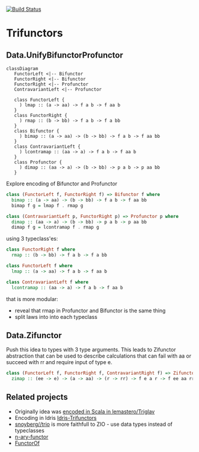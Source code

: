 [![Build Status](https://github.com/lemastero/trifunctors/workflows/Haskell%20CI/badge.svg?branch=master)](https://github.com/lemastero/trifunctors/actions?query=workflow%3A%22Haskell+CI%22+branch%3Amaster)

# Trifunctors

## Data.UnifyBifunctorProfunctor

```mermaid
classDiagram
   FunctorLeft <|-- Bifunctor
   FunctorRight <|-- Bifunctor
   FunctorRight <|-- Profunctor
   ContravariantLeft <|-- Profunctor
   
   class FunctorLeft {
     ) lmap :: (a -> aa) -> f a b -> f aa b
   }
   class FunctorRight {
     ) rmap :: (b -> bb) -> f a b -> f a bb
   }
   class Bifunctor {
     ) bimap :: (a -> aa) -> (b -> bb) -> f a b -> f aa bb
   }
   class ContravariantLeft {
     ) lcontramap :: (aa -> a) -> f a b -> f aa b
   }
   class Profunctor {
     ) dimap :: (aa -> a) -> (b -> bb) -> p a b -> p aa bb
   }
```

Explore encoding of Bifunctor and Profunctor

```Haskell
class (FunctorLeft f, FunctorRight f) => Bifunctor f where
  bimap :: (a -> aa) -> (b -> bb) -> f a b -> f aa bb
  bimap f g = lmap f . rmap g

class (ContravariantLeft p, FunctorRight p) => Profunctor p where
  dimap :: (aa -> a) -> (b -> bb) -> p a b -> p aa bb
  dimap f g = lcontramap f . rmap g
```

using 3 typeclass'es:

```Haskell
class FunctorRight f where
  rmap :: (b -> bb) -> f a b -> f a bb

class FunctorLeft f where
  lmap :: (a -> aa) -> f a b -> f aa b

class ContravariantLeft f where
  lcontramap :: (aa -> a) -> f a b -> f aa b
```

that is more modular:
- reveal that rmap in Profunctor and Bifunctor is the same thing
- split laws into into each typeclass

## Data.Zifunctor

Push this idea to types with 3 type arguments. This leads to Zifunctor abstraction
that can be used to describe calculations that can fail with aa or succeed with rr
and require input of type e.

```Haskell
class (FunctorLeft f, FunctorRight f, ContravariantRight f) => Zifunctor f where
  zimap :: (ee -> e) -> (a -> aa) -> (r -> rr) -> f e a r -> f ee aa rr
```


## Related projects
* Originally idea was [encoded in Scala in lemastero/Triglav](https://github.com/lemastero/Triglav/blob/master/src/main/scala/Triglav/face3/Trifunctor.scala)
* Encoding in Idris [Idris-Trifunctors](https://github.com/lemastero/Idris-Trifunctors)
* [snoyberg//trio](https://github.com/snoyberg/trio) is more faithfull to ZIO - use data types instead of typeclasses
* [n-ary-functor](https://hackage.haskell.org/package/n-ary-functor)
* [FunctorOf](https://www.reddit.com/r/haskell/comments/bo0q7h/functorof/)
